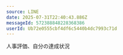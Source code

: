 ```yaml
---
source: LINE
date: 2025-07-31T22:40:43.886Z
messageId: 572388848228368386
userId: Ub72e0555cbf4df6c5440b4dc7993c71d
---
```


人事評価、自分の達成状況
